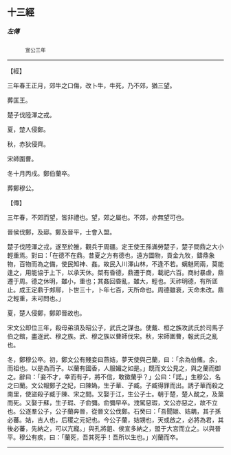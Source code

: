 

## 十三經

##### 左傳
　　　`宣公三年`

* * *

【經】

三年春王正月，郊牛之口傷，改卜牛，牛死，乃不郊，猶三望。

葬匡王。

楚子伐陸渾之戎。

夏，楚人侵鄭。

秋，赤狄侵齊。

宋師圍曹。

冬十月丙戌。鄭伯蘭卒。

葬鄭穆公。

【傳】

三年春，不郊而望，皆非禮也。望，郊之屬也。不郊，亦無望可也。

晉侯伐鄭，及郔。鄭及晉平，士會入盟。

楚子伐陸渾之戎，遂至於雒，觀兵于周疆。定王使王孫滿勞楚子，楚子問鼎之大小輕重焉。對曰：「在德不在鼎。昔夏之方有德也，遠方圖物，貢金九牧，鑄鼎象物，百物而為之備，使民知神、姦。故民入川澤山林，不逢不若。螭魅罔兩，莫能逢之，用能協于上下，以承天休。桀有昏德，鼎遷于商，載祀六百。商紂暴虐，鼎遷于周。德之休明，雖小，重也；其姦回昏亂，雖大，輕也。天祚明德，有所厎止。成王定鼎于郟鄏，卜世三十，卜年七百，天所命也。周德雖衰，天命未改。鼎之輕重，未可問也。」

夏，楚人侵鄭，鄭即晉故也。

宋文公即位三年，殺母弟須及昭公子，武氏之謀也。使戴、桓之族攻武氏於司馬子伯之館，盡逐武、穆之族。武、穆之族以曹師伐宋。秋，宋師圍曹，報武氏之亂也。

冬，鄭穆公卒。初，鄭文公有賤妾曰燕姞，夢天使與己蘭，曰：「余為伯鯈。余，而祖也。以是為而子。以蘭有國香，人服媚之如是。」既而文公見之，與之蘭而御之。辭曰：「妾不才，幸而有子，將不信，敢徵蘭乎？」公曰：「諾。」生穆公，名之曰蘭。文公報鄭子之妃，曰陳媯，生子華、子臧。子臧得罪而出。誘子華而殺之南里，使盜殺子臧于陳、宋之間。又娶于江，生公子士。朝于楚，楚人酖之，及葉而死。又娶于蘇，生子瑕、子俞彌。俞彌早卒。洩駕惡瑕，文公亦惡之，故不立也。公逐羣公子，公子蘭奔晉，從晉文公伐鄭。石癸曰：「吾聞姬、姞耦，其子孫必蕃。姞，吉人也，后稷之元妃也。今公子蘭，姞甥也，天或啟之，必將為君，其後必蕃，先納之，可以亢寵。」與孔將鉏、侯宣多納之，盟于大宮而立之。以與晉平。穆公有疾，曰：「蘭死，吾其死乎！吾所以生也。」刈蘭而卒。

* * *

